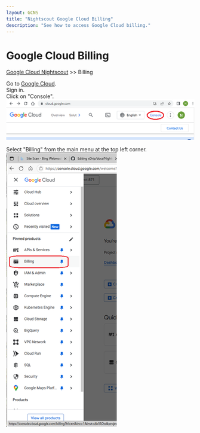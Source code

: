 ```yaml
---
layout: GCNS
title: "Nightscout Google Cloud Billing"
description: "See how to access Google Cloud billing."
---
```


# Google Cloud Billing
[Google Cloud Nightscout](./GoogleCloud.md) >> Billing  
  
Go to [Google Cloud](https://cloud.google.com/).  
Sign in.  
Click on "Console".  
![Console icon](./images/Console.png)  
  
Select "Billing" from the main menu at the top left corner.  
![Billing](GCNS/images/GCNS_Billing.png)  
  
  
